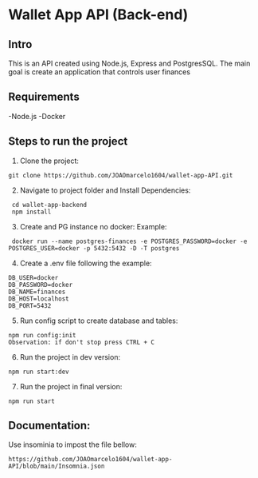 # Wallet App API (Back-end)

## Intro

This is an API created using Node.js, Express and PostgresSQL.
The main goal is create an application that controls user finances

## Requirements

-Node.js
-Docker

## Steps to run the project

1. Clone the project:

```
git clone https://github.com/JOAOmarcelo1604/wallet-app-API.git
```

2.  Navigate to project folder and Install Dependencies:

```
 cd wallet-app-backend
 npm install
```

3.  Create and PG instance no docker:
    Example:

```
 docker run --name postgres-finances -e POSTGRES_PASSWORD=docker -e POSTGRES_USER=docker -p 5432:5432 -D -T postgres
```

4.  Create a .env file following the example:

```
DB_USER=docker
DB_PASSWORD=docker
DB_NAME=finances
DB_HOST=localhost
DB_PORT=5432
```

5. Run config script to create database and tables:

```
npm run config:init
Observation: if don't stop press CTRL + C
```

6.  Run the project in dev version:

```
npm run start:dev
```

7.  Run the project in final version:

```
npm run start
```

## Documentation:

Use insominia to impost the file bellow:

```
https://github.com/JOAOmarcelo1604/wallet-app-API/blob/main/Insomnia.json
```

